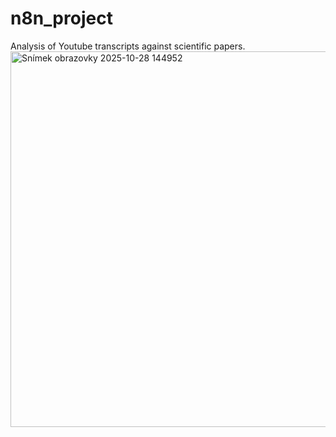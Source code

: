 # n8n_project
Analysis of Youtube transcripts against scientific papers.
<img width="1062" height="601" alt="Snímek obrazovky 2025-10-28 144952" src="https://github.com/user-attachments/assets/f8ad4b73-d845-405b-8250-9c53a8e77179" />
